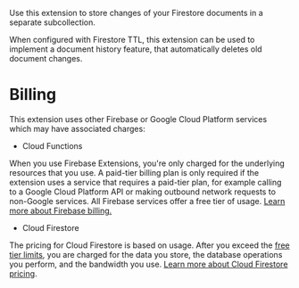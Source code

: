 Use this extension to store changes of your Firestore documents in a separate subcollection.

When configured with Firestore TTL, this extension can be used to implement a document history feature, that automatically deletes old document changes.

# Billing

This extension uses other Firebase or Google Cloud Platform services which may have associated charges:

- Cloud Functions

When you use Firebase Extensions, you're only charged for the underlying resources that you use. A paid-tier billing plan is only required if the extension uses a service that requires a paid-tier plan, for example calling to a Google Cloud Platform API or making outbound network requests to non-Google services. All Firebase services offer a free tier of usage. [Learn more about Firebase billing.](https://firebase.google.com/pricing)

- Cloud Firestore

The pricing for Cloud Firestore is based on usage. After you exceed the [free tier limits](https://firebase.google.com/pricing#cloud-firestore), you are charged for the data you store, the database operations you perform, and the bandwidth you use. [Learn more about Cloud Firestore pricing](https://firebase.google.com/pricing#cloud-firestore).
